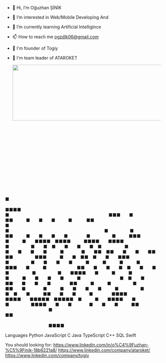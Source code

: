 - 👋 Hi, I’m Oğuzhan ŞİNİK
- 👀 I’m interested in Web/Mobile Developing And 
- 🌱 I’m currently learning Artificial Intelligince
- 📫 How to reach me ogzdlk06@gmail.com
- 💼 I'm founder of Togiy 
- 🚀 I'm team leader of ATAROKET

  <img src="https://i.giphy.com/media/ko7twHhomhk8E/giphy.webp" width="900" height="180" align="center"/>

  <h1 align="center">                                                                              
                            ■                                                 
  ■■■■                      ■                       ■■■  ■  ■■   ■  ■  ■   ■  
 ■■   ■                     ■                      ■     ■  ■■   ■  ■  ■  ■   
 ■     ■   ■■■  ■   ■  ■■■■ ■■■■   ■■■■  ■■■■      ■     ■  ■ ■  ■  ■  ■ ■    
 ■     ■  ■  ■  ■   ■    ■  ■■ ■■  ■  ■  ■■ ■■     ■■■   ■  ■ ■■ ■  ■  ■■■    
 ■     ■  ■  ■  ■   ■   ■   ■   ■   ■■■  ■   ■       ■■  ■  ■  ■ ■  ■  ■ ■    
 ■     ■  ■■■■  ■   ■   ■   ■   ■  ■  ■  ■   ■         ■ ■  ■   ■■  ■  ■  ■   
 ■■   ■   ■     ■  ■■  ■    ■   ■  ■  ■  ■   ■     ■   ■ ■  ■   ■■  ■  ■   ■  
  ■■■■    ■■■■  ■■■■■ ■■■■■ ■   ■  ■■■■  ■   ■     ■■■■  ■  ■    ■  ■  ■   ■■ 
          ■  ■■                                                               
          ■■■■                    </h1>
  
Languages
Python JavaScript C Java TypeScript C++ SQL Swift

You should looking for:
https://www.linkedin.com/in/o%C4%9Fuzhan-%C5%9Finik-18b6221a8/
https://www.linkedin.com/company/ataroket/
https://www.linkedin.com/company/togiy


